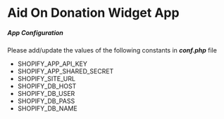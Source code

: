 # Aid On Donation Widget App
##### App Configuration
Please add/update the values of the following constants in ***conf.php*** file
* SHOPIFY_APP_API_KEY
* SHOPIFY_APP_SHARED_SECRET
* SHOPIFY_SITE_URL
* SHOPIFY_DB_HOST
* SHOPIFY_DB_USER
* SHOPIFY_DB_PASS
* SHOPIFY_DB_NAME